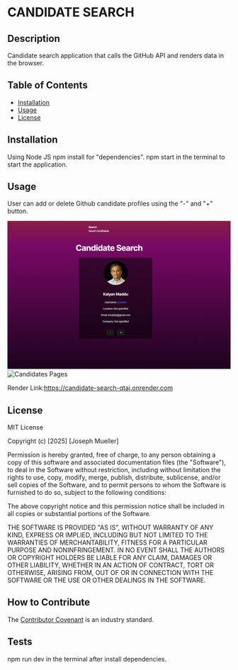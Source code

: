 # CANDIDATE SEARCH

## Description
Candidate search application that calls the GitHub API and renders data in the browser.

## Table of Contents

- [Installation](#installation)
- [Usage](#usage)
- [License](#license)

## Installation
Using Node JS npm install for "dependencies".
npm start in the terminal to start the application.

## Usage

User can add or delete Github candidate profiles using the "-" and "+" button. 

![Candidates Search Page](./Candidates_search.png)
![Candidates Pages](./Candidates_pages.png)

Render Link:https://candidate-search-qtaj.onrender.com

## License
MIT License

Copyright (c) [2025] [Joseph Mueller]

Permission is hereby granted, free of charge, to any person obtaining a copy of this software and associated documentation files (the "Software"), to deal in the Software without restriction, including without limitation the rights to use, copy, modify, merge, publish, distribute, sublicense, and/or sell copies of the Software, and to permit persons to whom the Software is furnished to do so, subject to the following conditions:

The above copyright notice and this permission notice shall be included in all copies or substantial portions of the Software.

THE SOFTWARE IS PROVIDED "AS IS", WITHOUT WARRANTY OF ANY KIND, EXPRESS OR IMPLIED, INCLUDING BUT NOT LIMITED TO THE WARRANTIES OF MERCHANTABILITY, FITNESS FOR A PARTICULAR PURPOSE AND NONINFRINGEMENT. IN NO EVENT SHALL THE AUTHORS OR COPYRIGHT HOLDERS BE LIABLE FOR ANY CLAIM, DAMAGES OR OTHER LIABILITY, WHETHER IN AN ACTION OF CONTRACT, TORT OR OTHERWISE, ARISING FROM, OUT OF OR IN CONNECTION WITH THE SOFTWARE OR THE USE OR OTHER DEALINGS IN THE SOFTWARE.

## How to Contribute
The [Contributor Covenant](https://www.contributor-covenant.org/) is an industry standard.

## Tests
npm run dev in the terminal after install dependencies.
